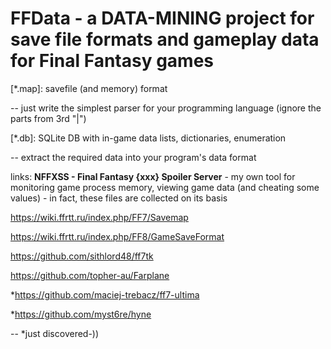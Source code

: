 # FFData - a DATA-MINING project for save file formats and gameplay data for Final Fantasy games

[*.map]: savefile (and memory) format 

-- just write the simplest parser for your programming language (ignore the parts from 3rd "|")

   
[*.db]: SQLite DB with in-game data lists, dictionaries, enumeration

-- extract the required data into your program's data format


links: 
**NFFXSS - Final Fantasy {xxx} Spoiler Server** - my own tool for monitoring game process memory, viewing game data (and cheating some values) - in fact, these files are collected on its basis

https://wiki.ffrtt.ru/index.php/FF7/Savemap

https://wiki.ffrtt.ru/index.php/FF8/GameSaveFormat

https://github.com/sithlord48/ff7tk

https://github.com/topher-au/Farplane

*https://github.com/maciej-trebacz/ff7-ultima

*https://github.com/myst6re/hyne

-- *just discovered-))
